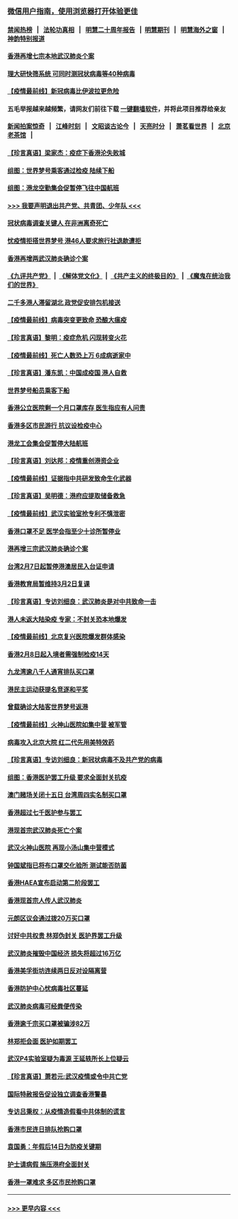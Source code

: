### [微信用户指南，使用浏览器打开体验更佳](https://github.com/gfw-breaker/banned-news1/blob/master/indexes/wechat-guide.md?t=0)
#### [禁闻热榜](热点新闻.md?t=0)  &nbsp;&nbsp;|&nbsp;&nbsp; [法轮功真相](https://github.com/gfw-breaker/truth/blob/master/README.md?t=0) &nbsp;&nbsp;|&nbsp;&nbsp; [明慧二十周年报告](https://github.com/gfw-breaker/mh-reports/blob/master/README.md?t=0) &nbsp;&nbsp;|&nbsp;&nbsp;[明慧期刊](https://github.com/gfw-breaker/mh-qikan) &nbsp;&nbsp;|&nbsp;&nbsp; [明慧海外之窗](https://github.com/gfw-breaker/mh-news/blob/master/README.md?t=0) &nbsp;&nbsp;|&nbsp;&nbsp; [神韵特别报道](https://github.com/gfw-breaker/mh-news/blob/master/shenyun.md?t=0)
#### [香港再增七宗本地武汉肺炎个案](../pages/nsc415/n11862405.md?t=02122155) 
#### [理大研快筛系统 可同时测冠状病毒等40种病毒](../pages/nsc415/n11862376.md?t=02122155) 
#### [【疫情最前线】新冠病毒比伊波拉更危险](../pages/nsc415/n11862199.md?t=02122155) 
#### 五毛举报越来越频繁，请网友们前往下载 [一键翻墙软件](https://github.com/gfw-breaker/ssr-accounts)，并将此项目推荐给亲友
#### [新闻拍案惊奇](https://github.com/gfw-breaker/banned-news1/blob/master/pages/link4.md) &nbsp;&nbsp;|&nbsp;&nbsp; [江峰时刻](https://github.com/gfw-breaker/banned-news1/blob/master/pages/link4.md) &nbsp;&nbsp;|&nbsp;&nbsp; [文昭谈古论今](https://github.com/gfw-breaker/banned-news1/blob/master/pages/link4.md) &nbsp;&nbsp;|&nbsp;&nbsp; [天亮时分](https://github.com/gfw-breaker/banned-news1/blob/master/pages/link4.md) &nbsp;&nbsp;|&nbsp;&nbsp; [萧茗看世界](https://github.com/gfw-breaker/banned-news1/blob/master/pages/link4.md) &nbsp;&nbsp;|&nbsp;&nbsp; [北京老茶馆](https://github.com/gfw-breaker/banned-news1/blob/master/pages/link4.md) &nbsp;&nbsp;|&nbsp;&nbsp; 
#### [【珍言真语】梁家杰：疫症下香港沦失败城](../pages/nsc415/n11861588.md?t=02122155) 
#### [组图：世界梦号乘客通过检疫 陆续下船](../pages/nsc415/n11858302.md?t=02122155) 
#### [组图：港龙空勤集会促暂停飞往中国航班](../pages/nsc415/n11858190.md?t=02122155) 
#### [>>> 我要声明退出共产党、共青团、少年队 <<<](https://github.com/begood0513/goodnews/blob/master/quit/letter.md) 
#### [冠状病毒调查关键人 在非洲离奇死亡](../pages/nsc415/n11859798.md?t=02122155) 
#### [忧疫情拒搭世界梦号 港46人要求旅行社退款遭拒](../pages/nsc415/n11859849.md?t=02122155) 
#### [香港再增两武汉肺炎确诊个案](../pages/nsc415/n11859833.md?t=02122155) 
#### [《九评共产党》](https://github.com/begood0513/9ping.md/blob/master/README.md) &nbsp;|&nbsp; [《解体党文化》](../../../../jtdwh.md/blob/master/README.md)  &nbsp;|&nbsp; [《共产主义的终极目的》](../../../../gczydzjmd.md/blob/master/README.md) &nbsp;|&nbsp; [《魔鬼在统治我们的世界》](../../../../mgztzwmdsj.md/blob/master/README.md) 
#### [二千多港人滞留湖北 政党促安排包机接送](../pages/nsc415/n11859831.md?t=02122155) 
#### [【疫情最前线】病毒突变更致命 恐酿大瘟疫](../pages/nsc415/n11859604.md?t=02122155) 
#### [【珍言真语】黎明：疫症危机 闪现转变火花](../pages/nsc415/n11859199.md?t=02122155) 
#### [【疫情最前线】死亡人数恐上万 6成病逝家中](../pages/nsc415/n11856687.md?t=02122155) 
#### [【珍言真语】潘东凯：中国成疫国 港人自救](../pages/nsc415/n11856962.md?t=02122155) 
#### [世界梦号船员乘客下船](../pages/nsc415/n11856883.md?t=02122155) 
#### [香港公立医院剩一个月口罩库存 医生指应有人问责](../pages/nsc415/n11856875.md?t=02122155) 
#### [香港多区市民游行 抗议设检疫中心](../pages/nsc415/n11856866.md?t=02122155) 
#### [港龙工会集会促暂停大陆航班](../pages/nsc415/n11856840.md?t=02122155) 
#### [【珍言真语】刘达邦：疫情重创港资企业](../pages/nsc415/n11854274.md?t=02122155) 
#### [【疫情最前线】证据指中共研发致命生化武器](../pages/nsc415/n11853087.md?t=02122155) 
#### [【珍言真语】吴明德：港府应提取储备救急](../pages/nsc415/n11852734.md?t=02122155) 
#### [【疫情最前线】武汉实验室抢专利不慎泄密](../pages/nsc415/n11850310.md?t=02122155) 
#### [香港口罩不足 医学会指至少十诊所暂停业](../pages/nsc415/n11850301.md?t=02122155) 
#### [港再增三宗武汉肺炎确诊个案](../pages/nsc415/n11850328.md?t=02122155) 
#### [台湾2月7日起暂停港澳居民入台证申请](../pages/nsc415/n11850304.md?t=02122155) 
#### [香港教育局暂维持3月2日复课](../pages/nsc415/n11850260.md?t=02122155) 
#### [【珍言真语】专访刘细良：武汉肺炎是对中共致命一击](../pages/nsc415/n11849934.md?t=02122155) 
#### [港人未返大陆染疫 专家：不封关恐本地爆发](../pages/nsc415/n11848021.md?t=02122155) 
#### [【疫情最前线】北京复兴医院爆发群体感染](../pages/nsc415/n11847626.md?t=02122155) 
#### [香港2月8日起入境者需强制检疫14天](../pages/nsc415/n11847658.md?t=02122155) 
#### [九龙湾逾八千人通宵排队买口罩](../pages/nsc415/n11847647.md?t=02122155) 
#### [港民主运动获提名竞逐和平奖](../pages/nsc415/n11847633.md?t=02122155) 
#### [曾载确诊大陆客世界梦号返港](../pages/nsc415/n11847608.md?t=02122155) 
#### [【疫情最前线】火神山医院如集中营 被军管](../pages/nsc415/n11847524.md?t=02122155) 
#### [病毒攻入北京大院 红二代先用美特效药](../pages/nsc415/n11847427.md?t=02122155) 
#### [【珍言真语】专访刘细良：新冠状病毒不及共产党的病毒](../pages/nsc415/n11847164.md?t=02122155) 
#### [组图：香港医护罢工升级 要求全面封关抗疫](../pages/nsc415/n11844107.md?t=02122155) 
#### [澳门赌场关闭十五日 台湾周四实名制买口罩](../pages/nsc415/n11845083.md?t=02122155) 
#### [香港超过七千医护参与罢工](../pages/nsc415/n11845051.md?t=02122155) 
#### [港现首宗武汉肺炎死亡个案](../pages/nsc415/n11844998.md?t=02122155) 
#### [武汉火神山医院 再现小汤山集中营模式](../pages/nsc415/n11844763.md?t=02122155) 
#### [钟国斌指已将布口罩交化验所 测试能否防菌](../pages/nsc415/n11842783.md?t=02122155) 
#### [香港HAEA宣布启动第二阶段罢工](../pages/nsc415/n11842723.md?t=02122155) 
#### [香港现首宗人传人武汉肺炎](../pages/nsc415/n11842766.md?t=02122155) 
#### [元朗区议会通过拨20万买口罩](../pages/nsc415/n11842754.md?t=02122155) 
#### [讨好中共权贵 林郑伪封关 医护界罢工升级](../pages/nsc415/n11842359.md?t=02122155) 
#### [武汉肺炎摧毁中国经济 损失将超过16万亿](../pages/nsc415/n11839723.md?t=02122155) 
#### [香港美孚街坊连续两日反对设隔离营](../pages/nsc415/n11839962.md?t=02122155) 
#### [香港防护中心忧病毒社区蔓延](../pages/nsc415/n11839933.md?t=02122155) 
#### [武汉肺炎病毒可经粪便传染](../pages/nsc415/n11839939.md?t=02122155) 
#### [香港逾千宗买口罩被骗涉82万](../pages/nsc415/n11839914.md?t=02122155) 
#### [林郑拒会面 医护如期罢工](../pages/nsc415/n11839892.md?t=02122155) 
#### [武汉P4实验室疑为毒源 王延轶所长上位疑云](../pages/nsc415/n11835543.md?t=02122155) 
#### [【珍言真语】萧若元:武汉疫情或令中共亡党](../pages/nsc415/n11829394.md?t=02122155) 
#### [国际特赦报告促设独立调查香港警暴](../pages/nsc415/n11833845.md?t=02122155) 
#### [专访吕秉权：从疫情造假看中共体制的谎言](../pages/nsc415/n11833813.md?t=02122155) 
#### [香港市民连日排队抢购口罩](../pages/nsc415/n11833794.md?t=02122155) 
#### [袁国勇：年假后14日为防疫关键期](../pages/nsc415/n11831088.md?t=02122155) 
#### [护士请病假 施压港府全面封关](../pages/nsc415/n11831030.md?t=02122155) 
#### [香港一罩难求 多区市民抢购口罩](../pages/nsc415/n11831002.md?t=02122155) 

----
#### [ >>> 更早内容 <<< ](../indexes/nsc415-earlier.md)
